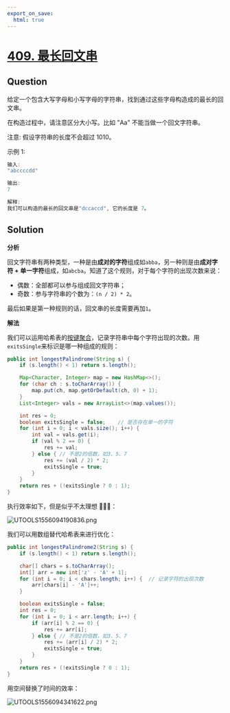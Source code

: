 ```yaml
---
export_on_save:
  html: true
---
```

    
# [409. 最长回文串](https://leetcode-cn.com/problems/longest-palindrome/)
    
## Question

给定一个包含大写字母和小写字母的字符串，找到通过这些字母构造成的最长的回文串。

在构造过程中，请注意区分大小写。比如 "Aa" 不能当做一个回文字符串。

注意:
假设字符串的长度不会超过 1010。

示例 1:

```java
输入:
"abccccdd"

输出:
7

解释:
我们可以构造的最长的回文串是"dccaccd", 它的长度是 7。
```

## Solution

**分析**

回文字符串有两种类型，一种是由**成对的字符**组成如`abba`，另一种则是由**成对字符 + 单一字符**组成，如`abcba`。知道了这个规则，对于每个字符的出现次数来说：

- 偶数：全部都可以参与组成回文字符串；
- 奇数：参与字符串的个数为：`(n / 2) * 2`。

最后如果是第一种规则的话，回文串的长度需要再加`1`。

**解法**

我们可以运用哈希表的[按键聚合](https://leetcode-cn.com/explore/learn/card/hash-table/205/practical-application-hash-map/814/)，记录字符串中每个字符出现的次数。用`exitsSingle`来标识是哪一种组成的规则：

```java
public int longestPalindrome(String s) {
    if (s.length() < 1) return s.length();

    Map<Character, Integer> map = new HashMap<>();
    for (char ch : s.toCharArray()) {
        map.put(ch, map.getOrDefault(ch, 0) + 1);
    }
    List<Integer> vals = new ArrayList<>(map.values());

    int res = 0;
    boolean exitsSingle = false;    // 是否存在单一的字符
    for (int i = 0; i < vals.size(); i++) {
        int val = vals.get(i);
        if (val % 2 == 0) {
            res += val;
        } else { // 不是2的倍数，如3、5、7
            res += (val / 2) * 2;
            exitsSingle = true;
        }
    }
    return res + (!exitsSingle ? 0 : 1);
}
```

执行效率如下，但是似乎不太理想 🤔🤔🤔：

![UTOOLS1556094190836.png](https://i.loli.net/2019/04/24/5cc01cf14a85d.png)

我们可以用数组替代哈希表来进行优化：

```java
public int longestPalindrome2(String s) {
    if (s.length() < 1) return s.length();

    char[] chars = s.toCharArray();
    int[] arr = new int['z' - 'A' + 1];
    for (int i = 0; i < chars.length; i++) {  // 记录字符的出现次数
        arr[chars[i] - 'A']++;
    }

    boolean exitsSingle = false;
    int res = 0;
    for (int i = 0; i < arr.length; i++) {
        if (arr[i] % 2 == 0) {
            res += arr[i];
        } else { // 不是2的倍数，如3、5、7
            res += (arr[i] / 2) * 2;
            exitsSingle = true;
        }
    }
    return res + (!exitsSingle ? 0 : 1);
}
```

用空间替换了时间的效率：

![UTOOLS1556094341622.png](https://i.loli.net/2019/04/24/5cc01d878d6fd.png)